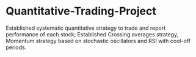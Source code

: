 # Quantitative-Trading-Project
Established systematic quantitative strategy to trade and report performance of each stock; Established Crossing averages strategy, Momentum strategy based on stochastic oscillators and RSI with cool-off periods. 
